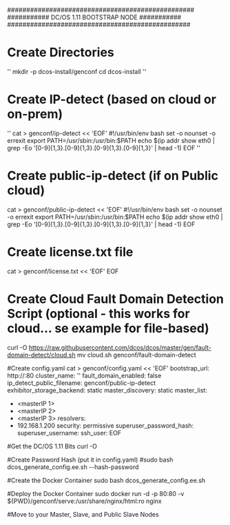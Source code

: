 #################################################
########### DC/OS 1.11 BOOTSTRAP NODE ###########
################################################

# Create Directories
''
mkdir -p dcos-install/genconf
cd dcos-install
''

# Create IP-detect (based on cloud or on-prem)
''
cat > genconf/ip-detect << 'EOF'
#!/usr/bin/env bash
set -o nounset -o errexit
export PATH=/usr/sbin:/usr/bin:$PATH
echo $(ip addr show eth0 | grep -Eo '[0-9]{1,3}\.[0-9]{1,3}\.[0-9]{1,3}\.[0-9]{1,3}' | head -1)
EOF
''

# Create public-ip-detect (if on Public cloud)
cat > genconf/public-ip-detect << 'EOF'
#!/usr/bin/env bash
set -o nounset -o errexit
export PATH=/usr/sbin:/usr/bin:$PATH
echo $(ip addr show eth0 | grep -Eo '[0-9]{1,3}\.[0-9]{1,3}\.[0-9]{1,3}\.[0-9]{1,3}' | head -1)
EOF

# Create license.txt file
cat > genconf/license.txt << 'EOF'
<LICENSE KEY TEXT GOES HERE>
EOF

# Create Cloud Fault Domain Detection Script (optional - this works for cloud... se example for file-based)
curl -O https://raw.githubusercontent.com/dcos/dcos/master/gen/fault-domain-detect/cloud.sh
mv cloud.sh genconf/fault-domain-detect

#Create config.yaml
cat > genconf/config.yaml << 'EOF'
bootstrap_url: http://<bootstrapIP>:80
cluster_name: '<CLUSTER NAME HERE>'
fault_domain_enabled: false
ip_detect_public_filename: genconf/public-ip-detect
exhibitor_storage_backend: static
master_discovery: static
master_list:
- <masterIP 1>
- <masterIP 2>
- <masterIP 3>
resolvers:
- 192.168.1.200
security: permissive
superuser_password_hash: <HashGoesHere>
superuser_username: <dcosAdminUserID>
ssh_user: <sudoUserName>
EOF

#Get the DC/OS 1.11 Bits
curl -O <Insert Download Link Here>

#Create Password Hash (put it in config.yaml)
#sudo bash dcos_generate_config.ee.sh --hash-password <dcosAdminPassword>

#Create the Docker Container
sudo bash dcos_generate_config.ee.sh

#Deploy the Docker Container
sudo docker run -d -p 80:80 -v ${PWD}/genconf/serve:/usr/share/nginx/html:ro nginx

#Move to your Master, Slave, and Public Slave Nodes
